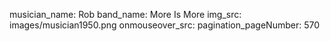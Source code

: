 musician_name: Rob
band_name: More Is More
img_src: images/musician1950.png
onmouseover_src: 
pagination_pageNumber: 570